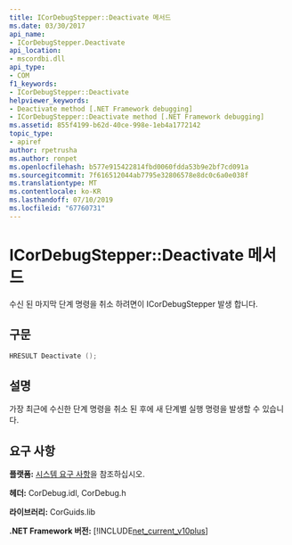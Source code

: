 ```yaml
---
title: ICorDebugStepper::Deactivate 메서드
ms.date: 03/30/2017
api_name:
- ICorDebugStepper.Deactivate
api_location:
- mscordbi.dll
api_type:
- COM
f1_keywords:
- ICorDebugStepper::Deactivate
helpviewer_keywords:
- Deactivate method [.NET Framework debugging]
- ICorDebugStepper::Deactivate method [.NET Framework debugging]
ms.assetid: 855f4199-b62d-40ce-998e-1eb4a1772142
topic_type:
- apiref
author: rpetrusha
ms.author: ronpet
ms.openlocfilehash: b577e915422814fbd0060fdda53b9e2bf7cd091a
ms.sourcegitcommit: 7f616512044ab7795e32806578e8dc0c6a0e038f
ms.translationtype: MT
ms.contentlocale: ko-KR
ms.lasthandoff: 07/10/2019
ms.locfileid: "67760731"
---
```

# <a name="icordebugstepperdeactivate-method"></a>ICorDebugStepper::Deactivate 메서드
수신 된 마지막 단계 명령을 취소 하려면이 ICorDebugStepper 발생 합니다.  
  
## <a name="syntax"></a>구문  
  
```cpp  
HRESULT Deactivate ();  
```  
  
## <a name="remarks"></a>설명  
 가장 최근에 수신한 단계 명령을 취소 된 후에 새 단계별 실행 명령을 발생할 수 있습니다.  
  
## <a name="requirements"></a>요구 사항  
 **플랫폼:** [시스템 요구 사항](../../../../docs/framework/get-started/system-requirements.md)을 참조하십시오.  
  
 **헤더:** CorDebug.idl, CorDebug.h  
  
 **라이브러리:** CorGuids.lib  
  
 **.NET Framework 버전:** [!INCLUDE[net_current_v10plus](../../../../includes/net-current-v10plus-md.md)]
